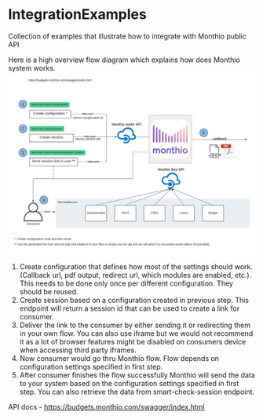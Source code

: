 # IntegrationExamples
Collection of examples that illustrate how to integrate with Monthio public API

Here is a high overview flow diagram which explains how does Monthio system works.
![FlowExample](./images/Flow.jpeg)

1. Create configuration that defines how most of the settings should work. (Callback url, pdf output, redirect url, which modules are enabled, etc.). This needs to be done only once per different configuration. They should be reused.
2. Create session based on a configuration created in previous step. This endpoint will return a session id that can be used to create a link for consumer. 
3. Deliver the link to the consumer by either sending it or redirecting them in your own flow. You can also use iframe but we would not recommend it as a lot of browser features might be disabled on consumers device when accessing third party iframes.
4. Now consumer would go thru Monthio flow. Flow depends on configuration settings specified in first step.
5. After consumer finishes the flow successfully Monthio will send the data to your system based on the configuration settings specified in first step. You can also retrieve the data from smart-check-session endpoint.

API docs - https://budgets.monthio.com/swagger/index.html
